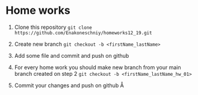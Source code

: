 # Home works

1) Clone this repository ``git clone https://github.com/Enakoneschniy/homeworks12_19.git``

2) Create new branch ``git checkout -b <firstName_lastName>``

3) Add some file and commit and push on github

4) For every home work you should make new branch from your main branch created on step 2 ``git checkout -b <firstName_lastName_hw_01>``

5) Commit your changes and push on github
Å
